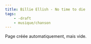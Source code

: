 ```yaml
---
title: Billie Ellish - No time to die
tags:
    - -draft
    - musique/chanson
---
```


Page créée automatiquement, mais vide.
